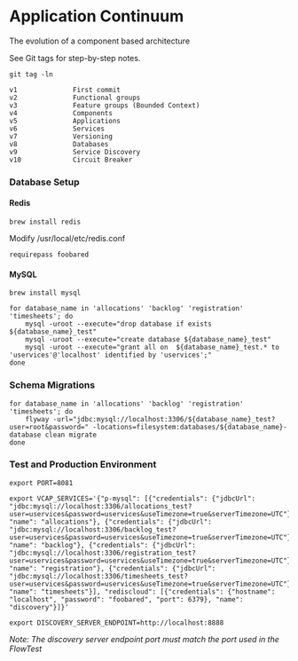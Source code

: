 # Application Continuum

The evolution of a component based architecture

See Git tags for step-by-step notes.

```
git tag -ln

v1              First commit
v2              Functional groups
v3              Feature groups (Bounded Context)
v4              Components
v5              Applications
v6              Services
v7              Versioning
v8              Databases
v9              Service Discovery
v10             Circuit Breaker
```

### Database Setup


#### Redis
```
brew install redis
```

Modify /usr/local/etc/redis.conf

```
requirepass foobared
```

#### MySQL
```
brew install mysql
```

```
for database_name in 'allocations' 'backlog' 'registration' 'timesheets'; do   
    mysql -uroot --execute="drop database if exists ${database_name}_test"
    mysql -uroot --execute="create database ${database_name}_test"
    mysql -uroot --execute="grant all on  ${database_name}_test.* to 'uservices'@'localhost' identified by 'uservices';"
done
```

### Schema Migrations

```
for database_name in 'allocations' 'backlog' 'registration' 'timesheets'; do
    flyway -url="jdbc:mysql://localhost:3306/${database_name}_test?user=root&password=" -locations=filesystem:databases/${database_name}-database clean migrate
done
```

### Test and Production Environment
````
export PORT=8081

export VCAP_SERVICES='{"p-mysql": [{"credentials": {"jdbcUrl": "jdbc:mysql://localhost:3306/allocations_test?user=uservices&password=uservices&useTimezone=true&serverTimezone=UTC"}, "name": "allocations"}, {"credentials": {"jdbcUrl": "jdbc:mysql://localhost:3306/backlog_test?user=uservices&password=uservices&useTimezone=true&serverTimezone=UTC"}, "name": "backlog"}, {"credentials": {"jdbcUrl": "jdbc:mysql://localhost:3306/registration_test?user=uservices&password=uservices&useTimezone=true&serverTimezone=UTC"}, "name": "registration"}, {"credentials": {"jdbcUrl": "jdbc:mysql://localhost:3306/timesheets_test?user=uservices&password=uservices&useTimezone=true&serverTimezone=UTC"}, "name": "timesheets"}], "rediscloud": [{"credentials": {"hostname": "localhost", "password": "foobared", "port": 6379}, "name": "discovery"}]}'

export DISCOVERY_SERVER_ENDPOINT=http://localhost:8888
````

_Note: The discovery server endpoint port must match the port used in the FlowTest_